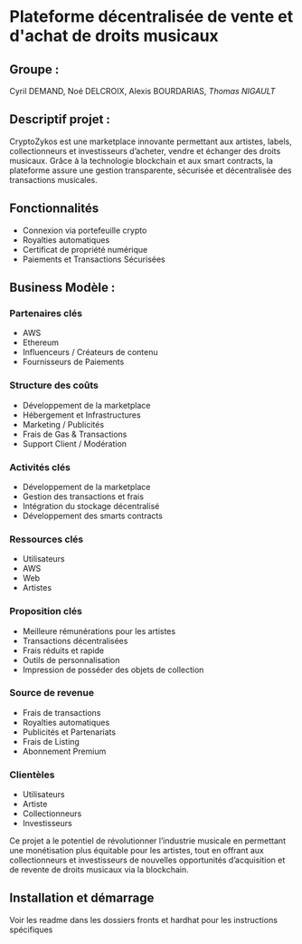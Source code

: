# Plateforme décentralisée de vente et d'achat de droits musicaux

## Groupe :
Cyril DEMAND, Noé DELCROIX, Alexis BOURDARIAS, *Thomas NIGAULT*

## Descriptif projet :
CryptoZykos est une marketplace innovante permettant aux artistes, labels, collectionneurs et investisseurs d’acheter, vendre et échanger des droits musicaux. 
Grâce à la technologie blockchain et aux smart contracts, la plateforme assure une gestion transparente, sécurisée et décentralisée des transactions musicales.

## Fonctionnalités
- Connexion via portefeuille crypto
- Royalties automatiques
- Certificat de propriété numérique
- Paiements et Transactions Sécurisées

## Business Modèle :

### Partenaires clés
- AWS
- Ethereum
- Influenceurs / Créateurs de contenu
- Fournisseurs de Paiements

### Structure des coûts
- Développement de la marketplace
- Hébergement et Infrastructures
- Marketing / Publicités
- Frais de Gas & Transactions
- Support Client / Modération

### Activités clés
- Développement de la marketplace
- Gestion des transactions et frais
- Intégration du stockage décentralisé
- Développement des smarts contracts

### Ressources clés
- Utilisateurs
- AWS
- Web
- Artistes

### Proposition clés
- Meilleure rémunérations pour les artistes
- Transactions décentralisées
- Frais réduits et rapide
- Outils de personnalisation
- Impression de posséder des objets de collection

### Source de revenue
- Frais de transactions
- Royalties automatiques
- Publicités et Partenariats
- Frais de Listing
- Abonnement Premium 

### Clientèles

- Utilisateurs
- Artiste
- Collectionneurs
- Investisseurs

Ce projet a le potentiel de révolutionner l’industrie musicale en permettant une monétisation plus équitable pour les artistes, tout en offrant aux collectionneurs et investisseurs de nouvelles opportunités d’acquisition et de revente de droits musicaux via la blockchain.

## Installation et démarrage

Voir les readme dans les dossiers fronts et hardhat pour les instructions spécifiques


